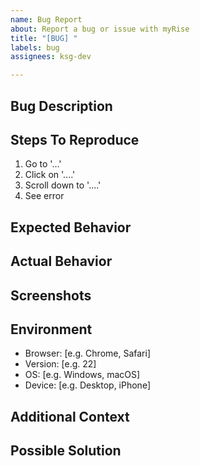 ```yaml
---
name: Bug Report
about: Report a bug or issue with myRise
title: "[BUG] "
labels: bug
assignees: ksg-dev

---
```


## Bug Description
<!-- A clear and concise description of the bug -->

## Steps To Reproduce
<!-- Detailed steps to reproduce the behavior -->
1. Go to '...'
2. Click on '....'
3. Scroll down to '....'
4. See error

## Expected Behavior
<!-- A clear and concise description of what you expected to happen -->

## Actual Behavior
<!-- What actually happened -->

## Screenshots
<!-- If applicable, add screenshots to help explain your problem -->

## Environment
<!-- Please complete the following information -->
- Browser: [e.g. Chrome, Safari]
- Version: [e.g. 22]
- OS: [e.g. Windows, macOS]
- Device: [e.g. Desktop, iPhone]

## Additional Context
<!-- Add any other context about the problem here -->

## Possible Solution
<!-- If you have ideas on how to fix the issue, please share them here -->
